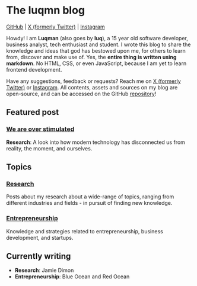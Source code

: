 # The luqmn blog

[GitHub](https://github.com/theluqmn) | [X (formerly Twitter)](https://x.com/theluqmn) | [Instagram](https://instagram.com/theluqmn)

Howdy! I am **Luqman** (also goes by **luq**), a 15 year old software developer, business analyst, tech enthusiast and student. I wrote this blog to share the knowledge and ideas that god has bestowed upon me, for others to learn from, discover and make use of. Yes, the **entire thing is written using markdown**. No HTML, CSS, or even JavaScript, because I am yet to learn frontend development.

Have any suggestions, feedback or requests? Reach me on [X (formerly Twitter)](https://x.com/theluqmn) or [Instagram](https://instagram.com/theluqmn). All contents, assets and sources on my blog are open-source, and can be accessed on the GitHub [repository](https://github.com/theluqmn/blog)!

## Featured post

### [We are over stimulated](https://theluqmn.github.io/blog/research/we-are-over-stimulated/)

**Research**: A look into how modern technology has disconnected us from reality, the moment, and ourselves.

## Topics

### [Research](https://theluqmn.github.io/blog/research/)

Posts about my research about a wide-range of topics, ranging from different industries and fields - in pursuit of finding new knowledge.

### [Entrepreneurship](https://theluqmn.github.io/blog/entrepreneurship/)

Knowledge and strategies related to entrepreneurship, business development, and startups.

## Currently writing

- **Research**: Jamie Dimon
- **Entrepreneurship**: Blue Ocean and Red Ocean
